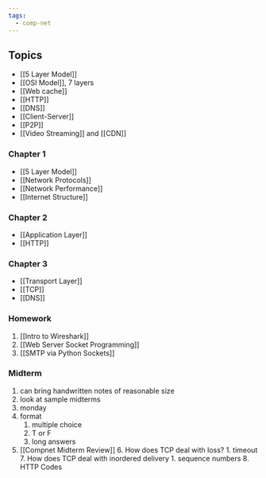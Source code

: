 ```yaml
---
tags:
  - comp-net
---
```

## Topics
- [[5 Layer Model]]
- [[OSI Model]], 7 layers
- [[Web cache]]
- [[HTTP]]
- [[DNS]]
- [[Client-Server]]
- [[P2P]]
- [[Video Streaming]] and [[CDN]]

### Chapter 1
- [[5 Layer Model]]
- [[Network Protocols]]
- [[Network Performance]]
- [[Internet Structure]]
### Chapter 2
- [[Application Layer]]
- [[HTTP]]
### Chapter 3
- [[Transport Layer]]
- [[TCP]]
- [[DNS]]

### Homework
1. [[Intro to Wireshark]]
2. [[Web Server Socket Programming]]
3. [[SMTP via Python Sockets]]

### Midterm
1. can bring handwritten notes of reasonable size
2. look at sample midterms
3. monday
4. format
	1. multiple choice
	2. T or F
	3. long answers
5. [[Compnet Midterm Review]]
	6. How does TCP deal with loss?
		1. timeout
	7. How does TCP deal with inordered delivery
		1. sequence numbers
	8. HTTP Codes